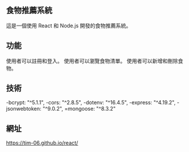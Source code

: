 ## 食物推薦系統
這是一個使用 React 和 Node.js 開發的食物推薦系統。

## 功能
使用者可以註冊和登入。
使用者可以瀏覽食物清單。
使用者可以新增和刪除食物。
## 技術
-bcrypt: "^5.1.1",
-cors: "^2.8.5",
-dotenv: "^16.4.5",
-express: "^4.19.2",
-jsonwebtoken: "^9.0.2",
=mongoose: "^8.3.2"
## 網址
https://tim-06.github.io/react/
